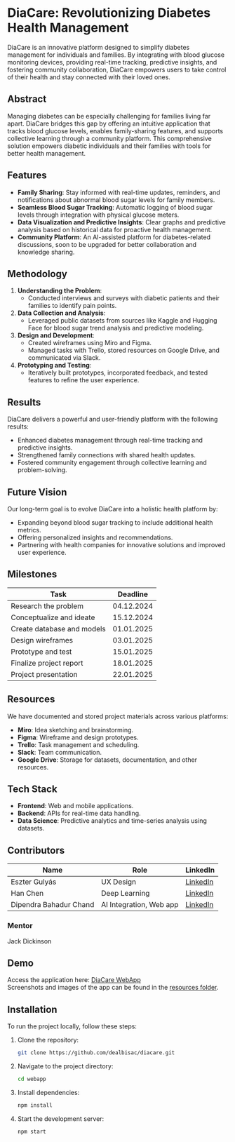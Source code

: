# DiaCare: Revolutionizing Diabetes Health Management

DiaCare is an innovative platform designed to simplify diabetes management for individuals and families. By integrating with blood glucose monitoring devices, providing real-time tracking, predictive insights, and fostering community collaboration, DiaCare empowers users to take control of their health and stay connected with their loved ones.

## Abstract

Managing diabetes can be especially challenging for families living far apart. DiaCare bridges this gap by offering an intuitive application that tracks blood glucose levels, enables family-sharing features, and supports collective learning through a community platform. This comprehensive solution empowers diabetic individuals and their families with tools for better health management.

## Features

- **Family Sharing**: Stay informed with real-time updates, reminders, and notifications about abnormal blood sugar levels for family members.
- **Seamless Blood Sugar Tracking**: Automatic logging of blood sugar levels through integration with physical glucose meters.
- **Data Visualization and Predictive Insights**: Clear graphs and predictive analysis based on historical data for proactive health management.
- **Community Platform**: An AI-assisted platform for diabetes-related discussions, soon to be upgraded for better collaboration and knowledge sharing.

## Methodology

1. **Understanding the Problem**:
   - Conducted interviews and surveys with diabetic patients and their families to identify pain points.
2. **Data Collection and Analysis**:
   - Leveraged public datasets from sources like Kaggle and Hugging Face for blood sugar trend analysis and predictive modeling.
3. **Design and Development**:
   - Created wireframes using Miro and Figma.
   - Managed tasks with Trello, stored resources on Google Drive, and communicated via Slack.
4. **Prototyping and Testing**:
   - Iteratively built prototypes, incorporated feedback, and tested features to refine the user experience.

## Results

DiaCare delivers a powerful and user-friendly platform with the following results:
- Enhanced diabetes management through real-time tracking and predictive insights.
- Strengthened family connections with shared health updates.
- Fostered community engagement through collective learning and problem-solving.

## Future Vision

Our long-term goal is to evolve DiaCare into a holistic health platform by:
- Expanding beyond blood sugar tracking to include additional health metrics.
- Offering personalized insights and recommendations.
- Partnering with health companies for innovative solutions and improved user experience.

## Milestones

| Task                         | Deadline      |
|------------------------------|---------------|
| Research the problem         | 04.12.2024    |
| Conceptualize and ideate     | 15.12.2024    |
| Create database and models   | 01.01.2025    |
| Design wireframes            | 03.01.2025    |
| Prototype and test           | 15.01.2025    |
| Finalize project report      | 18.01.2025    |
| Project presentation         | 22.01.2025    |

## Resources

We have documented and stored project materials across various platforms:
- **Miro**: Idea sketching and brainstorming.
- **Figma**: Wireframe and design prototypes.
- **Trello**: Task management and scheduling.
- **Slack**: Team communication.
- **Google Drive**: Storage for datasets, documentation, and other resources.

## Tech Stack

- **Frontend**: Web and mobile applications.
- **Backend**: APIs for real-time data handling.
- **Data Science**: Predictive analytics and time-series analysis using datasets.

## Contributors

| Name                    | Role                       | LinkedIn  |
|-------------------------|----------------------------|-----------|
| Eszter Gulyás           | UX Design                 | [LinkedIn](https://www.linkedin.com/in/eszterguly%C3%A1s/) |
| Han Chen                | Deep Learning             | [LinkedIn](https://www.linkedin.com/in/hannah-a9a4a7273/) |
| Dipendra Bahadur Chand  | AI Integration, Web app   | [LinkedIn](https://www.linkedin.com/in/dealbisac/) |

### Mentor
Jack Dickinson

## Demo

Access the application here: [DiaCare WebApp](https://diacare-techlabs.vercel.app/)  
Screenshots and images of the app can be found in the [resources folder]().

## Installation

To run the project locally, follow these steps:
1. Clone the repository:
   ```bash
   git clone https://github.com/dealbisac/diacare.git

2. Navigate to the project directory:
   ```bash
   cd webapp

3. Install dependencies:
   ```bash
   npm install

4. Start the development server:
   ```bash
   npm start
   
